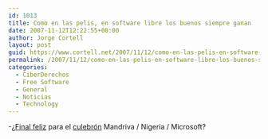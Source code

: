 ```yaml
---
id: 1013
title: Como en las pelis, en software libre los buenos siempre ganan
date: 2007-11-12T12:22:55+00:00
author: Jorge Cortell
layout: post
guid: https://www.cortell.net/2007/11/12/como-en-las-pelis-en-software-libre-los-buenos-siempre-ganan/
permalink: /2007/11/12/como-en-las-pelis-en-software-libre-los-buenos-siempre-ganan/
categories:
  - CiberDerechos
  - Free Software
  - General
  - Noticias
  - Technology
---
```

-¿<a target="_blank" title="computerworlduk.com" href="https://www.computerworlduk.com/management/government-law/public-sector/news/index.cfm?newsid=6124">Final feliz</a> para el <a target="_blank" title="Entrada explicativa en mi blog" href="https://www.cortell.net/2007/11/05/nigeria-corrupcion-microsoft-y-linux/">culebrón</a> Mandriva / Nigeria / Microsoft?